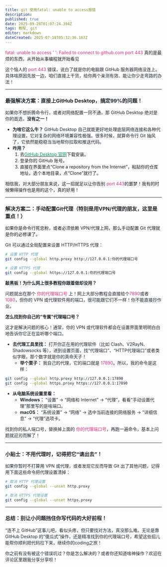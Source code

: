 ```yaml
---
title: git 使用fatal: unable to access报错
description: 
published: true
date: 2025-09-28T01:07:24.394Z
tags: 教程, git
editor: markdown
dateCreated: 2025-07-18T05:32:36.167Z
---
```


<font style="color:rgb(214, 51, 132);">fatal: unable to access ' ': Failed to connect to github.com port 443</font>
  真的是最烦的东西，从开始从事编程就开始看见

<font style="color:rgb(33, 37, 41);">这个恼人的</font> <font style="color:rgb(33, 37, 41);"> </font><font style="color:rgb(214, 51, 132);">port 443</font><font style="color:rgb(33, 37, 41);"> </font><font style="color:rgb(33, 37, 41);">错误，说白了就是你的电脑跟 GitHub 服务器网络没连上。具体啥原因先放一边，咱们直接上干货，给你两个亲测有效、能让你少走弯路的办法！</font>

---

### **<font style="color:rgb(33, 37, 41);">最强解决方案：直接上GitHub Desktop，搞定99%的问题！</font>**
<font style="color:rgb(33, 37, 41);">如果你不想折腾命令行，或者对网络配置一窍不通，那 GitHub Desktop 绝对是你的首选，</font>**<font style="color:rgb(33, 37, 41);">没有之一！</font>**

+ **<font style="color:rgb(33, 37, 41);">为啥它这么牛？</font>**<font style="color:rgb(33, 37, 41);"> </font><font style="color:rgb(33, 37, 41);">GitHub Desktop 自己就能更好地处理底层网络连接和各种代理设置，它对复杂的网络环境兼容性极强。很多时候，就算命令行 Git 抽风了，它依然能稳稳当当地帮你拉取和推送代码。</font>
+ **<font style="color:rgb(33, 37, 41);">咋用？</font>**
    1. 去[<font style="color:rgb(0, 150, 94);">GitHub Desktop 官网</font>](https://link.segmentfault.com/?enc=8aCQQEOTVILdilTW%2FWeJBg%3D%3D.Y3W%2BQJDfRVOA%2BszxmXnoR3a3Z8bvVjJguOxL0Z6tEuM%3D)下载安装。
    2. 登录你的 GitHub 账号。
    3. 直接在界面里点“Clone a repository from the Internet”，粘贴你的仓库地址，选个本地目录，点“Clone”就行了。

 相信我，对大部分朋友来说，这一招就足以让你告别 <font style="color:rgb(214, 51, 132);"> port 443</font>的噩梦！我有的时候懒得操作也是用的这个，真的好用！

---

### **<font style="color:rgb(33, 37, 41);">解决方案二：手动配置Git代理（特别是用VPN/代理的朋友，这里是重点！）</font>**
如果你是命令行死忠粉，或者必须依赖 VPN/代理上网，那么手动配置 Git 代理就是你的必修课了。

<font style="color:rgb(33, 37, 41);">Git 可以通过全局配置来设置 HTTP/HTTPS 代理：

```bash
# 设置 HTTP 代理
git config --global http.proxy http://127.0.0.1:你的代理端口号

# 设置 HTTPS 代理
git config --global https://127.0.0.1:你的代理端口号
```

 **敲黑板！为什么网上很多教程你跟着做却没用？**

问题就出在那个 <font style="color:rgb(214, 51, 132);">你的代理端口号</font> 上！网上大部分教程会直接给个<font style="color:rgb(214, 51, 132);">7890</font>或者<font style="color:rgb(33, 37, 41);"> </font><font style="color:rgb(214, 51, 132);">1080</font><font style="color:rgb(33, 37, 41);">，但你的 VPN 或代理软件用的端口，很可能跟它们不一样！你不能直接抄作业。

**<font style="color:rgb(33, 37, 41);">怎么找到你自己的“专属”代理端口号？</font>**

<font style="color:rgb(33, 37, 41);">这才是解决问题的核心！通常，你的 VPN 或代理软件都会在设置界面里明明白白地告诉你它正在监听哪个端口。</font>

+ **<font style="color:rgb(33, 37, 41);">去代理工具里找：</font>**<font style="color:rgb(33, 37, 41);"> </font><font style="color:rgb(33, 37, 41);">打开你正在用的代理软件（比如 Clash、V2RayN、Shadowsocks 等），进到设置页面，找“代理端口”、“HTTP代理端口”或者类似字眼，那个数字就是你的真命天子！</font>
    - **<font style="color:rgb(33, 37, 41);">举个栗子：</font>** 我自己的代理，它的端口就是<font style="color:rgb(33, 37, 41);"> </font><font style="color:rgb(214, 51, 132);">17890</font>。所以，我的命令是这样：

```bash
git config --global http.proxy http://127.0.0.1:17890
git config --global https.proxy https://127.0.0.1:17890
```

+ **<font style="color:rgb(33, 37, 41);">从电脑系统设置里看：</font>**
    - **<font style="color:rgb(33, 37, 41);">Windows：</font>**<font style="color:rgb(33, 37, 41);"> </font><font style="color:rgb(33, 37, 41);">“设置” -\> “网络和 Internet” -\> “代理”，看看“手动设置代理”那里写的是啥端口。</font>
    - **<font style="color:rgb(33, 37, 41);">macOS：</font>**<font style="color:rgb(33, 37, 41);"> </font><font style="color:rgb(33, 37, 41);">“系统设置” -\> “网络” -\> 选中当前连接的网络服务 -\> “详细信息” -\> “代理”选项卡。</font>

<font style="color:rgb(33, 37, 41);">找到你的私人端口号，替换掉上面的</font><font style="color:rgb(33, 37, 41);"> </font><font style="color:rgb(214, 51, 132);">你的代理端口号</font><font style="color:rgb(33, 37, 41);">，再跑一遍命令，基本上问题就迎刃而解了！</font>

---

### **<font style="color:rgb(33, 37, 41);">小贴士：不用代理时，记得把它“请出去”！</font>**
<font style="color:rgb(33, 37, 41);">如果你暂时不打算用 VPN 或代理，或者发现它反而导致 Git 出了其他问题，记得用下面这些命令把代理设置清掉：</font>

```bash
# 取消 HTTP 代理设置
git config --global --unset http.proxy

# 取消 HTTPS 代理设置
git config --global --unset https.proxy
```

---

### **<font style="color:rgb(33, 37, 41);">总结：别让小问题挡住你写代码的大好前程！</font>**
<font style="color:rgb(33, 37, 41);">“连不上 GitHub”这事儿吧，看似头疼，但只要找对方法，真没那么难。无论是靠 GitHub Desktop 的“傻瓜式”操作，还是精准找到你的代理端口号，希望这些招儿能帮你顺利把代码拉下来，继续你的coding之旅！</font>

<font style="color:rgb(33, 37, 41);">你之前有没有被这个错误坑过？你是怎么解决的？或者你还知道啥神操作？欢迎在评论区里跟我分享分享呗！</font>